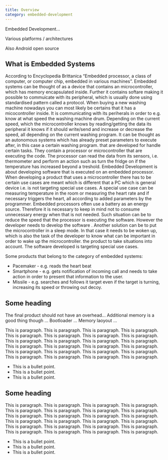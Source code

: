 ```yaml
---
title: Overview
category: embedded-development
---
```



Embedded Development...

Various platforms / architectures

Also Android open source

## What is Embedded Systems

According to Encyclopedia Brittanica “Embedded processor, a class of computer, or computer chip, embedded in various machines”.
Embedded systems can be thought of as a device that contains an microcontroller, which has memory encapsulated inside. Further it contains softare making it possible to commuicate with its peripheral, which is usually done using standardised pattern called a protocol. When buying a new washing machine nowadays you can most likely be certains that it has a micocontroller inside. It is communicating with its periherals in order to e.g. know at what speed the washing machine drum. Depending on the current speed, which the microcontroller knows by reading/getting the data its peripheral it knows if it should write/send and increase or decrease the speed, all depending on the current washing program. It can be thought as an autonomous systems which has already preset parameters to execute after, in this case a certain washing program. that are developed for handle certain tasks. They contain a processor or microcontroller that are executing the code. The processor can read the data from its sensors, i.e. thermometer and perform an action such as turn the fridge on if the temperature has increased beyond a treshold. 
Embedded Development is about developing software that is executed on an embedded processor.
 When developing a product that uses a microcontroller there has to be certain use cases are meant which is different that a PC which is general device i.e. is not targeting special use cases. A special use case can be measuring temperature in the room or measuring the heart rate and if necessary triggers the heart, all according to added parameters by the programmer. 
Embedded processors often use a battery as an energy source. Therefore it is necessary to keep in mind not to consume unnecessary energy when that is not needed. Such situation can be to reduce the speed that the processor is executing the software. However the developer needs to develop the software . Another solution can be to put the microcontroller in a sleep mode. In that case it needs to be woken up, which is also the task of the developer to know what can be important in order to wake up the microcontroller.
 the product to take situations into account. The software developed is targeting special use cases. 
 
 Some products that belong to the category of embedded systems:
 * Pacemaker - e.g. reads the heart beat
 * Smartphone - e.g. gets notification of incoming call and needs to take action in order to present that information to the user.
 * Missile - e.g. searches and follows it target even if the target is turning, increasing its speed or throwing out decoy.
 
 
## Some heading

The final product should not have an overhead... 
Additional memory is a good thing though ...
Bootloader ...
Memory laoyout ...

This is paragraph. This is paragraph. This is paragraph. This is paragraph. This is paragraph. This is paragraph. This is paragraph. This is paragraph. This is paragraph. This is paragraph. This is paragraph. This is paragraph. This is paragraph. This is paragraph. This is paragraph. This is paragraph. This is paragraph. This is paragraph. This is paragraph. This is paragraph. This is paragraph. This is paragraph. This is paragraph. This is paragraph.

* This is a bullet point.
* This is a bullet point.
* This is a bullet point.

## Some heading

This is paragraph. This is paragraph. This is paragraph. This is paragraph. This is paragraph. This is paragraph. This is paragraph. This is paragraph. This is paragraph. This is paragraph. This is paragraph. This is paragraph. This is paragraph. This is paragraph. This is paragraph. This is paragraph. This is paragraph. This is paragraph. This is paragraph. This is paragraph. This is paragraph. This is paragraph. This is paragraph. This is paragraph.

* This is a bullet point.
* This is a bullet point.
* This is a bullet point.




